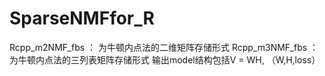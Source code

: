 # SparseNMFfor_R
 Rcpp_m2NMF_fbs ： 为牛顿内点法的二维矩阵存储形式
 Rcpp_m3NMF_fbs ： 为牛顿内点法的三列表矩阵存储形式
 输出model结构包括V = WH, （W,H,loss）

